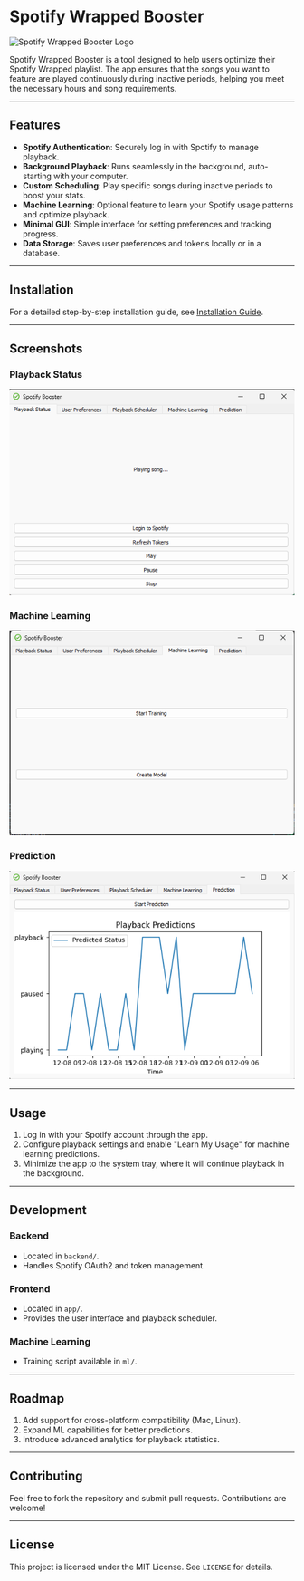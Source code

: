 # Spotify Wrapped Booster

![Spotify Wrapped Booster Logo](assets/logo.png)

Spotify Wrapped Booster is a tool designed to help users optimize their Spotify Wrapped playlist. The app ensures that the songs you want to feature are played continuously during inactive periods, helping you meet the necessary hours and song requirements.

---

## Features

- **Spotify Authentication**: Securely log in with Spotify to manage playback.
- **Background Playback**: Runs seamlessly in the background, auto-starting with your computer.
- **Custom Scheduling**: Play specific songs during inactive periods to boost your stats.
- **Machine Learning**: Optional feature to learn your Spotify usage patterns and optimize playback.
- **Minimal GUI**: Simple interface for setting preferences and tracking progress.
- **Data Storage**: Saves user preferences and tokens locally or in a database.

---

## Installation

For a detailed step-by-step installation guide, see [Installation Guide](INSTALLATION.md).

---

## Screenshots

### Playback Status
![Playback Status Screenshot](assets/menu.png)

### Machine Learning
![Machine Learning Screenshot](assets/machinelearning.png)

### Prediction
![Prediction Screenshot](assets/predictions.png)

---

## Usage

1. Log in with your Spotify account through the app.
2. Configure playback settings and enable "Learn My Usage" for machine learning predictions.
3. Minimize the app to the system tray, where it will continue playback in the background.

---

## Development

### Backend

- Located in `backend/`.
- Handles Spotify OAuth2 and token management.

### Frontend

- Located in `app/`.
- Provides the user interface and playback scheduler.

### Machine Learning

- Training script available in `ml/`.

---

## Roadmap

1. Add support for cross-platform compatibility (Mac, Linux).
2. Expand ML capabilities for better predictions.
3. Introduce advanced analytics for playback statistics.

---

## Contributing

Feel free to fork the repository and submit pull requests. Contributions are welcome!

---

## License

This project is licensed under the MIT License. See `LICENSE` for details.
